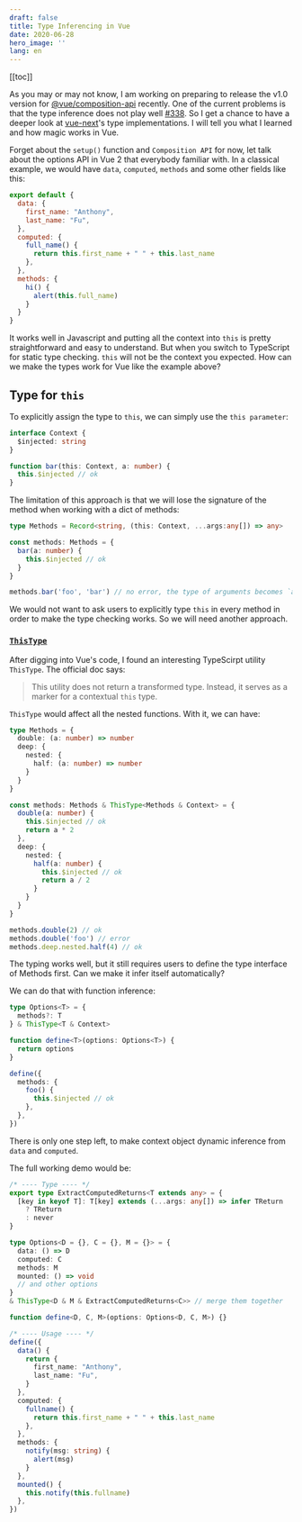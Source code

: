 ```yaml
---
draft: false
title: Type Inferencing in Vue
date: 2020-06-28
hero_image: ''
lang: en
---
```


[[toc]]

As you may or may not know, I am working on preparing to release the v1.0 version for [@vue/composition-api](https://github.com/vuejs/composition-api) recently. One of the current problems is that the type inference does not play well [#338](https://github.com/vuejs/composition-api/issues/338). So I get a chance to have a deeper look at [vue-next](https://github.com/vuejs/composition-api)'s type implementations. I will tell you what I learned and how magic works in Vue.

Forget about the `setup()` function and `Composition API` for now, let talk about the options API in Vue 2 that everybody familiar with. In a classical example, we would have `data`, `computed`, `methods` and some other fields like this:

```js
export default {
  data: {
    first_name: "Anthony",
    last_name: "Fu",
  },
  computed: {
    full_name() {
      return this.first_name + " " + this.last_name
    },
  },
  methods: {
    hi() {
      alert(this.full_name)
    }
  }
}
```

It works well in Javascript and putting all the context into `this` is pretty straightforward and easy to understand. But when you switch to TypeScript for static type checking. `this` will not be the context you expected. How can we make the types work for Vue like the example above?

## Type for `this`

To explicitly assign the type to `this`, we can simply use the `this parameter`:

```ts
interface Context {
  $injected: string
}

function bar(this: Context, a: number) {
  this.$injected // ok
}
```

The limitation of this approach is that we will lose the signature of the method when working with a dict of methods:

```ts
type Methods = Record<string, (this: Context, ...args:any[]) => any>

const methods: Methods = {
  bar(a: number) {
    this.$injected // ok
  }
}

methods.bar('foo', 'bar') // no error, the type of arguments becomes `any[]`
```

We would not want to ask users to explicitly type `this` in every method in order to make the type checking works.
So we will need another approach. 

### [`ThisType`](https://www.typescriptlang.org/docs/handbook/utility-types.html#thistypet)

After digging into Vue's code, I found an interesting TypeScirpt utility `ThisType`. The official doc says:

> This utility does not return a transformed type. Instead, it serves as a marker for a contextual `this` type.

`ThisType` would affect all the nested functions. With it, we can have:

```ts
type Methods = {
  double: (a: number) => number
  deep: {
    nested: {
      half: (a: number) => number
    }
  }
}

const methods: Methods & ThisType<Methods & Context> = {
  double(a: number) {
    this.$injected // ok
    return a * 2
  },
  deep: {
    nested: {
      half(a: number) {
        this.$injected // ok
        return a / 2
      }
    }
  }
}

methods.double(2) // ok
methods.double('foo') // error
methods.deep.nested.half(4) // ok
```

The typing works well, but it still requires users to define the type interface of Methods first. Can we make it infer itself automatically?

We can do that with function inference:

```ts
type Options<T> = {
  methods?: T 
} & ThisType<T & Context>

function define<T>(options: Options<T>) {
  return options
}

define({
  methods: {
    foo() {
      this.$injected // ok
    },
  },
})
```

There is only one step left, to make context object dynamic inference from `data` and `computed`.

The full working demo would be:

```ts
/* ---- Type ---- */
export type ExtractComputedReturns<T extends any> = {
  [key in keyof T]: T[key] extends (...args: any[]) => infer TReturn
    ? TReturn
    : never
}

type Options<D = {}, C = {}, M = {}> = {
  data: () => D
  computed: C
  methods: M
  mounted: () => void
  // and other options
} 
& ThisType<D & M & ExtractComputedReturns<C>> // merge them together

function define<D, C, M>(options: Options<D, C, M>) {}

/* ---- Usage ---- */
define({
  data() {
    return {
      first_name: "Anthony",
      last_name: "Fu",
    }
  },
  computed: {
    fullname() {
      return this.first_name + " " + this.last_name
    },
  },
  methods: {
    notify(msg: string) {
      alert(msg)
    }
  },
  mounted() {
    this.notify(this.fullname)
  },
})
```
